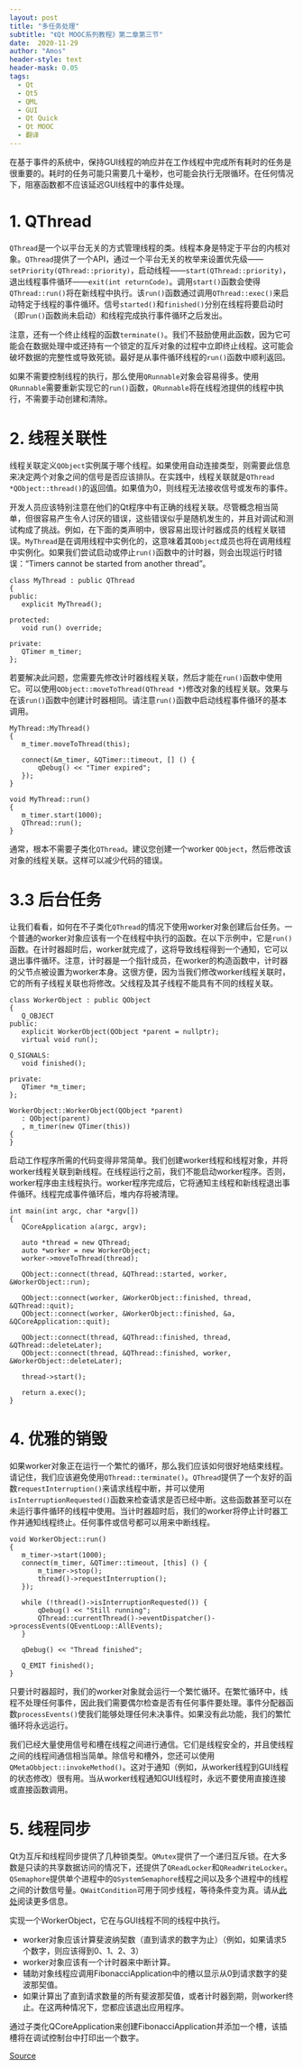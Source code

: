 ```yaml
---
layout: post
title: "多任务处理"
subtitle: "《Qt MOOC系列教程》第二章第三节"
date:  2020-11-29
author: "Amos"
header-style: text
header-mask: 0.05
tags:
  - Qt
  - Qt5
  - QML
  - GUI
  - Qt Quick
  - Qt MOOC
  - 翻译
---
```


在基于事件的系统中，保持GUI线程的响应并在工作线程中完成所有耗时的任务是很重要的。耗时的任务可能只需要几十毫秒，也可能会执行无限循环。在任何情况下，阻塞函数都不应该延迟GUI线程中的事件处理。

# 1. QThread

`QThread`是一个以平台无关的方式管理线程的类。线程本身是特定于平台的内核对象。`QThread`提供了一个API，通过一个平台无关的枚举来设置优先级——`setPriority(QThread::priority)`，启动线程——`start(QThread::priority)`，退出线程事件循环——`exit(int returnCode)`。调用`start()`函数会使得`QThread::run()`将在新线程中执行。该`run()`函数通过调用`QThread::exec()`来启动特定于线程的事件循环。信号`started()`和`finished()`分别在线程将要启动时（即`run()`函数尚未启动）和线程完成执行事件循环之后发出。

注意，还有一个终止线程的函数`terminate()`。我们不鼓励使用此函数，因为它可能会在数据处理中或还持有一个锁定的互斥对象的过程中立即终止线程。这可能会破坏数据的完整性或导致死锁。最好是从事件循环线程的`run()`函数中顺利返回。

如果不需要控制线程的执行，那么使用`QRunnable`对象会容易得多。使用`QRunnable`需要重新实现它的`run()`函数，`QRunnable`将在线程池提供的线程中执行，不需要手动创建和清除。

# 2. 线程关联性

线程关联定义`QObject`实例属于哪个线程。如果使用自动连接类型，则需要此信息来决定两个对象之间的信号是否应该排队。在实践中，线程关联就是`QThread *QObject::thread()`的返回值。如果值为0，则线程无法接收信号或发布的事件。

开发人员应该特别注意在他们的Qt程序中有正确的线程关联。尽管概念相当简单，但很容易产生令人讨厌的错误，这些错误似乎是随机发生的，并且对调试和测试构成了挑战。例如，在下面的类声明中，很容易出现计时器成员的线程关联错误。`MyThread`是在调用线程中实例化的，这意味着其`QObject`成员也将在调用线程中实例化。如果我们尝试启动或停止`run()`函数中的计时器，则会出现运行时错误：“Timers cannot be started from another thread”。

    class MyThread : public QThread
    {
    public:
       explicit MyThread();
    
    protected:
       void run() override;
    
    private:
       QTimer m_timer;
    };
    

若要解决此问题，您需要先修改计时器线程关联，然后才能在`run()`函数中使用它。可以使用`QObject::moveToThread(QThread *)`修改对象的线程关联。效果与在该`run()`函数中创建计时器相同。请注意`run()`函数中启动线程事件循环的基本调用。

    MyThread::MyThread()
    {
       m_timer.moveToThread(this);
    
       connect(&m_timer, &QTimer::timeout, [] () {
           qDebug() << "Timer expired";
       });
    }
    
    void MyThread::run()
    {
       m_timer.start(1000);
       QThread::run();
    }
    

通常，根本不需要子类化`QThread`。建议您创建一个worker `QObject`，然后修改该对象的线程关联。这样可以减少代码的错误。

# 3.3 后台任务

让我们看看，如何在不子类化`QThread`的情况下使用worker对象创建后台任务。一个普通的worker对象应该有一个在线程中执行的函数。在以下示例中，它是`run()`函数。在计时器超时后，worker就完成了，这将导致线程得到一个通知，它可以退出事件循环。注意，计时器是一个指针成员，在worker的构造函数中，计时器的父节点被设置为worker本身。这很方便，因为当我们修改worker线程关联时，它的所有子线程关联也将修改。父线程及其子线程不能具有不同的线程关联。

    class WorkerObject : public QObject
    {
       Q_OBJECT
    public:
       explicit WorkerObject(QObject *parent = nullptr);
       virtual void run();
    
    Q_SIGNALS:
       void finished();
    
    private:
       QTimer *m_timer;
    };
    
    WorkerObject::WorkerObject(QObject *parent)
       : QObject(parent)
       , m_timer(new QTimer(this))
    {
    }
    

启动工作程序所需的代码变得非常简单。我们创建worker线程和线程对象，并将worker线程关联到新线程。在线程运行之前，我们不能启动worker程序。否则，worker程序由主线程执行。worker程序完成后，它将通知主线程和新线程退出事件循环。线程完成事件循环后，堆内存将被清理。

    int main(int argc, char *argv[])
    {
       QCoreApplication a(argc, argv);
    
       auto *thread = new QThread;
       auto *worker = new WorkerObject;
       worker->moveToThread(thread);
       
       QObject::connect(thread, &QThread::started, worker, &WorkerObject::run);
       
       QObject::connect(worker, &WorkerObject::finished, thread, &QThread::quit);
       QObject::connect(worker, &WorkerObject::finished, &a, &QCoreApplication::quit);
       
       QObject::connect(thread, &QThread::finished, thread, &QThread::deleteLater);
       QObject::connect(thread, &QThread::finished, worker, &WorkerObject::deleteLater);
    
       thread->start();
    
       return a.exec();
    }
    

# 4. 优雅的销毁

如果worker对象正在运行一个繁忙的循环，那么我们应该如何很好地结束线程。请记住，我们应该避免使用`QThread::terminate()`。`QThread`提供了一个友好的函数`requestInterruption()`来请求线程中断，并可以使用`isInterruptionRequested()`函数来检查请求是否已经中断。这些函数甚至可以在未运行事件循环的线程中使用。当计时器超时后，我们的worker将停止计时器工作并通知线程终止。任何事件或信号都可以用来中断线程。

    void WorkerObject::run()
    {
       m_timer->start(1000);
       connect(m_timer, &QTimer::timeout, [this] () {
           m_timer->stop();
           thread()->requestInterruption();
       });
    
       while (!thread()->isInterruptionRequested()) {
           qDebug() << "Still running";
           QThread::currentThread()->eventDispatcher()->processEvents(QEventLoop::AllEvents);
       }
    
       qDebug() << "Thread finished";
    
       Q_EMIT finished();
    }
    

只要计时器超时，我们的worker对象就会运行一个繁忙循环。在繁忙循环中，线程不处理任何事件，因此我们需要偶尔检查是否有任何事件要处理。事件分配器函数`processEvents()`使我们能够处理任何未决事件。如果没有此功能，我们的繁忙循环将永远运行。

我们已经大量使用信号和槽在线程之间进行通信。它们是线程安全的，并且使线程之间的线程间通信相当简单。除信号和槽外，您还可以使用`QMetaObbject::invokeMethod()`。这对于通知（例如，从worker线程到GUI线程的状态修改）很有用。当从worker线程通知GUI线程时，永远不要使用直接连接或直接函数调用。

# 5. 线程同步

Qt为互斥和线程同步提供了几种锁类型。`QMutex`提供了一个递归互斥锁。在大多数是只读的共享数据访问的情况下，还提供了`QReadLocker`和`QReadWriteLocker`。`QSemaphore`提供单个进程中的`QSystemSemaphore`线程之间以及多个进程中的线程之间的计数信号量。`QWaitCondition`可用于同步线程，等待条件变为真。请从[此处](http://doc.qt.io/qt-5/threads-synchronizing.html)阅读更多信息。

实现一个WorkerObject，它在与GUI线程不同的线程中执行。

*   worker对象应该计算斐波纳契数（直到请求的数字为止）（例如，如果请求5个数字，则应该得到0、1、2、3）
*   worker对象应该有一个计时器来中断计算。
*   辅助对象线程应调用FibonacciApplication中的槽以显示从0到请求数字的斐波那契值。
*   如果计算出了直到请求数量的所有斐波那契值，或者计时器到期，则worker终止。在这两种情况下，您都应该退出应用程序。

通过子类化QCoreApplication来创建FibonacciApplication并添加一个槽，该插槽将在调试控制台中打印出一个数字。

[Source](https://materiaalit.github.io/qt-mooc/part2/)
